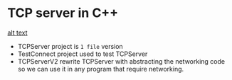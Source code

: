 # TCP server in C++

[alt text](https://i.pinimg.com/originals/d9/0e/78/d90e78ed6e9963c661267ce5ab478113.jpg)

- TCPServer project is `1 file` version
- TestConnect project used to test TCPServer
- TCPServerV2 rewrite TCPServer with abstracting the networking code so we can use it in any program that require networking.
